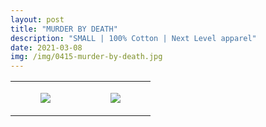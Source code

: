 ```yaml
---
layout: post
title: "MURDER BY DEATH"
description: "SMALL | 100% Cotton | Next Level apparel"
date: 2021-03-08
img: /img/0415-murder-by-death.jpg
---
```




<table style="width:100%;"><tr><td style="vertical-align:top;">
      <figure class="tmblr-full" data-orig-height="2048" data-orig-width="1365" data-orig-src="https://concertshirts.netlify.app/shirts/0415/0415-01.jpg"><img src="https://64.media.tumblr.com/f49242f8f8c89515210673b62cbf503e/acc72098d6940efd-59/s540x810/dc00c5357eeedab3e2cfd31645aac21cc9803c85.jpg" data-orig-height="2048" data-orig-width="1365" data-orig-src="https://concertshirts.netlify.app/shirts/0415/0415-01.jpg"/></figure></td>
    <td style="vertical-align:top;">
      <figure class="tmblr-full" data-orig-height="2048" data-orig-width="1365" data-orig-src="https://concertshirts.netlify.app/shirts/0415/0415-02.jpg"><img src="https://64.media.tumblr.com/1ffbef17507ec2c17034ef7eb25e58e4/acc72098d6940efd-db/s540x810/4a444c8e8f915659a62af9050a2bca5b40d29373.jpg" data-orig-height="2048" data-orig-width="1365" data-orig-src="https://concertshirts.netlify.app/shirts/0415/0415-02.jpg"/></figure></td>
  </tr></table>
